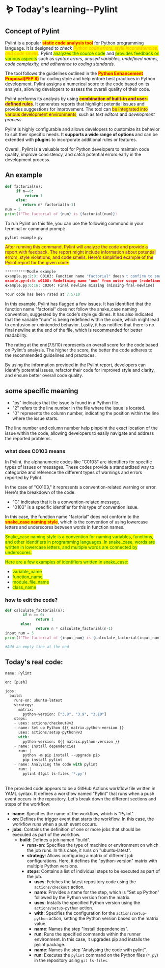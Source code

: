 # 🪱 Today's learning--Pylint

## Concept of Pylint

Pylint is a popular <mark style="color:red;">**static code analysis tool**</mark> for Python programming language. It is designed to _check <mark style="color:orange;">Python code errors, style inconsistencies, and code smells</mark>._ Pylint <mark style="color:green;">analyzes the source code</mark> and <mark style="color:green;">provides feedback on various aspects</mark> such as _syntax errors, unused variables, undefined names, code complexity, and adherence to coding standards._

The tool follows the guidelines outlined in the <mark style="color:red;">**Python Enhancement Proposal(PEP 8)**</mark> for coding style and help enfore best practices in Python development. Pylint assigns a numerical score to the code based on its analysis, allowing developers to assess the overall quality of their code.

Pylint performs its analysis by using <mark style="color:purple;">**combination of built-in and user-defined rules**</mark>. It generates reports that highlight potential issues and provides suggestions for improvement. The tool can <mark style="color:purple;">be integrated into various development environments</mark>, such as _text editors_ and _development process_.

Pylint is highly configurable and allows developers to customize its behavior to suit their specific needs. It **supports a wide range of options** and can be extended with **plugin**s to incorporate additional rules or features.

Overall, Pylint is a valuable tool for Python developers to maintain code quality, improve consistency, and catch potential errors early in the development process.

## An example

```python
def factorial(n):
     if n==0:
         return 1
     else:
        return n* factorial(n-1)
num = 5
print(f"The factorial of {num} is {factorial(num)})
```





To run Pylint on this file, you can use the following commond in your terminal or command prompt:

```
pylint example.py

```

<mark style="color:purple;">After running this command, Pylint will analyze the code and provide a report with feedback. The report might include information about potential errors, style violations, and code smells. Here's simplified example of the Pylint report for the given code:</mark>

```python
**********Modle example
example.py:2:0: C0103: Function name "factorial" doesn't confirm to snake_case naming style (invalid-name)
examle.py:4:4: w0108: Redefining name 'num' from outer scope (redefined-outer-name)
example.py:6:16: C0304: Final newline missing (missing-fnal-newline)
-------------------------
Your code has been rated at 7.5/10
```



In this example, Pylint has flagged a few issues. It has identified that the function name "factorial" does not follow the snake\_case naming convention, suggested by the code's style guidlines. It has also indicated that the variable "num" is being redefined within the code, which might lead to confusion or unintended behavior. Lastly, it has notified that there is no final newline at the end of the file, which is recommended for better readability.

The rating at the end(7.5/10) represents an overall score for the code based on Pylint's analysis. The higher the score, the better the code adheres to the recommended guidelines and practoces.

By using the information provided in the Pylint report, developers can identify potential issues, refactor their code for improved style and clarity, and ensure better overall code quality.

## some specific meaning

* "py" indicates that the issue is found in a Python file.
* "2" refers to the line number in the file where the issue is located.
* "0" represents the column number, indicating the position within the line where the issue starts.

The line number and column number help pinpoint the exact location of the issue within the code, allowing developers to easily navigate and address the reported problems.

### what does C0103 means

In Pylint, the alphanumeric codes like "C0103" are identifiers for specific types of issues or messages. These codes provide a standardized way to categorize and reference the different types of warnings and errors reported by Pylint.

In the case of "C0103," it represents a convention-related warning or error. Here's the breakdown of the code:

* "C" indicates that it is a convention-related message.
* "0103" is a specific identifier for this type of convention issue.

In this case, the function name "factorial" does not conform to the <mark style="color:red;">**snake\_case naming style**</mark>, which is the convention of using lowercase letters and underscores between words in function names.

<mark style="color:green;">Snake\_case naming style is a convention for naming variables, functions, and other identifiers in programming languages. In snake\_case, words are written in lowercase letters, and multiple words are connected by underscores.</mark>

<mark style="color:green;">Here are a few examples of identifiers written in snake\_case:</mark>

* <mark style="color:green;">variable\_name</mark>
* <mark style="color:green;">function\_name</mark>
* <mark style="color:green;">module\_file\_name</mark>
* <mark style="color:green;">class\_name</mark>



### how to edit the code?

```python
def calculate_factorial(n):
        if n == 0: 
              return 1 
       else: 
              return n * calculate_factorial(n-1)
input_num = 5 
print(f"The factorial of {input_num} is {calculate_factorial(input_num)}")

#Add an empty line at the end
```

## Today's real code:

```python
name: Pylint

on: [push]

jobs:
  build:
    runs-on: ubuntu-latest
    strategy:
      matrix:
        python-version: ["3.8", "3.9", "3.10"]
    steps:
    - uses: actions/checkout@v3
    - name: Set up Python ${{ matrix.python-version }}
      uses: actions/setup-python@v3
      with:
        python-version: ${{ matrix.python-version }}
    - name: Install dependencies
      run: |
        python -m pip install --upgrade pip
        pip install pylint
    - name: Analysing the code with pylint
      run: |
        pylint $(git ls-files '*.py')
```



\
The provided code appears to be a GitHub Actions workflow file written in YAML syntax. It defines a workflow named "Pylint" that runs when a push event occurs in the repository. Let's break down the different sections and steps of the workflow:

* **name**: Specifies the name of the workflow, which is "Pylint".
* **on**: Defines the trigger event that starts the workflow. In this case, the workflow runs when a push event occurs.
* **jobs**: Contains the definition of one or more jobs that should be executed as part of the workflow.
  * **build**: Defines a job named "build".
    * **runs-on**: Specifies the type of machine or environment on which the job runs. In this case, it runs on "ubuntu-latest".
    * **strategy**: Allows configuring a matrix of different job configurations. Here, it defines the "python-version" matrix with multiple Python versions.
    * **steps**: Contains a list of individual steps to be executed as part of the job.
      * **uses**: Fetches the latest repository code using the `actions/checkout` action.
      * **name**: Provides a name for the step, which is "Set up Python" followed by the Python version from the matrix.
      * **uses**: Installs the specified Python version using the `actions/setup-python` action.
      * **with**: Specifies the configuration for the `actions/setup-python` action, setting the Python version based on the matrix value.
      * **name**: Names the step "Install dependencies".
      * **run**: Runs the specified commands within the runner environment. In this case, it upgrades pip and installs the pylint package.
      * **name**: Names the step "Analysing the code with pylint".
      * **run**: Executes the `pylint` command on the Python files (`*.py`) in the repository using `git ls-files`.





